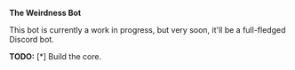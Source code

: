 **The Weirdness Bot**

This bot is currently a work in progress, but very soon, it'll be a full-fledged Discord bot.

**TODO:**
[*] Build the core.
